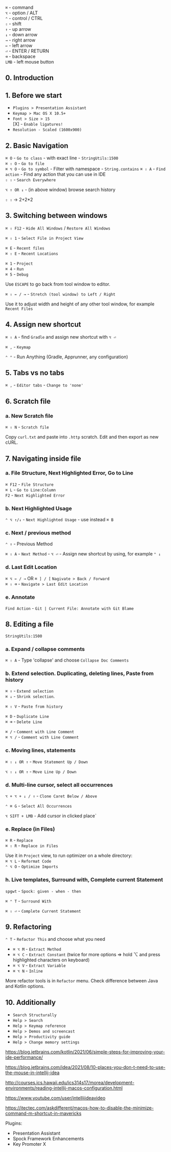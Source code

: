 `⌘` - command  
`⌥` - option / ALT  
`⌃` - control / CTRL  
`⇧` - shift  
`↑` - up arrow  
`↓` - down arrow  
`→` - right arrow  
`←` - left arrow  
`⏎` - ENTER / RETURN  
`⌫` - backspace  
`LMB` - left mouse button

## 0. Introduction

## 1. Before we start

- `Plugins > Presentation Assistant`
- `Keymap > Mac OS X 10.5+`
- `Font > Size > 15`  
[X] - `Enable ligatures!`
- `Resolution - Scaled (1600x900)`

## 2. Basic Navigation

`⌘ O` - `Go to class` - with exact line - `StringUtils:1500`  
`⌘ ⇧ O` - `Go to file`  
`⌘ ⌥ O` - `Go to symbol` - Filter with namespace - `String.contains`
`⌘ ⇧ A` - `Find action` - Find any action that you can use in IDE  
`⇧ ⇧` - `Search Everywhere`

`⌥ ↑ OR ↓` - (in above window) browse search history

`⇧ ⇧` -> 2+2*2

## 3. Switching between windows

`⌘ ⇧ F12` - `Hide All Windows` / `Restore All Windows`

`⌘ ⇧ 1` - `Select File in Project View`

`⌘ E` - `Recent files`  
`⌘ ⇧ E` - `Recent Locations`

`⌘ 1` - `Project`   
`⌘ 4` - `Run`  
`⌘ 5` - `Debug`

Use `ESCAPE` to go back from tool window to editor.

`⌘ ⇧ ← / →` - `Stretch (tool window) to Left / Right`

Use it to adjust width and height of any other tool window, for example `Recent Files`

## 4. Assign new shortcut

`⌘ ⇧ A` - find `Gradle` and assign new shortcut with `⌥ ⏎`

`⌘ ,` - `Keymap`

`⌃ ⌃` - Run Anything (Gradle, Apprunner, any configuration)

## 5. Tabs vs no tabs

`⌘ ,` - `Editor tabs` - `Change to 'none'`

## 6. Scratch file

### a. New Scratch file

`⌘ ⇧ N` - `Scratch file`

Copy `curl.txt` and paste into `.http` scratch. Edit and then export as new cURL.

## 7. Navigating inside file

### a. File Structure, Next Highlighted Error, Go to Line

`⌘ F12` - `File Structure`  
`⌘ L` - `Go to Line:Column`  
`F2` - `Next Highlighted Error`

### b. Next Highlighted Usage

`⌃ ⌥ ↑/↓` - `Next Highlighted Usage` - use instead `⌘ B`

### c. Next / previous method

`⌃ ↑` - Previous Method

`⌘ ⇧ A` - `Next Method` - `⌥ ⏎` - Assign new shortcut by using, for example `⌃ ↓`

### d. Last Edit Location

`⌘ ⌥ ← / →` OR `⌘ ] / [` `Nagivate > Back / Forward`  
`⌘ ⇧ ⌫` - `Navigate > Last Edit Location`

### e. Annotate

`Find Action` - `Git | Current File: Annotate with Git Blame`

## 8. Editing a file

`StringUtils:1500`

### a. Expand / collapse comments

`⌘ ⇧ A` - Type 'collapse' and choose `Collapse Doc Comments`

### b. Extend selection. Duplicating, deleting lines, Paste from history

`⌘ ↑` - `Extend selection`  
`⌘ ↓` - `Shrink selection`.

`⌘ ⇧ V` - `Paste from history`

`⌘ D` - `Duplicate Line`  
`⌘ ⌫` - `Delete Line`

`⌘ /` - `Comment with Line Comment`  
`⌘ ⌥ /` - `Comment with Line Comment`

### c. Moving lines, statements

`⌘ ⇧ ↓ OR ↑` - `Move Statement Up / Down`

`⌥ ⇧ ↓ OR ↑` - `Move Line Up / Down`

### d. Multi-line cursor, select all occurrences

`⌥ + ⌥ + ↓ / ↑` - `Clone Caret Below / Above`

`⌃ ⌘ G` - `Select All Occurrences`

`⌥ SIFT + LMB` - Add cursor in clicked place`

### e. Replace (in Files)

`⌘ R` - `Replace`  
`⌘ ⇧ R` - `Replace in Files`

Use it in `Project` view, to run optimizer on a whole directory:  
`⌘ ⌥ L` - `Reformat Code`  
`⌃ ⌥ O` - `Optimize Imports`

### h. Live templates, Surround with, Complete current Statement

`spgwt` - `Spock: given - when - then`

`⌘ ⌃ T` - `Surround With`

`⌘ ⇧ ⏎` - `Complete Current Statement`

## 9. Refactoring

`⌃ T` - `Refactor This` and choose what you need

- `⌘ ⌥ M` - `Extract Method`
- `⌘ ⌥ C` - `Extract Constant` (twice for more options => hold ⌥ and press highlighted characters on keyboard)
- `⌘ ⌥ V` - `Extract Variable`
- `⌘ ⌥ N` - `Inline`

More refactor tools is in `Refactor` menu. Check difference between Java and Kotlin options.

## 10. Additionally

- `Search Structurally`
- `Help > Search`
- `Help > Keymap reference`
- `Help > Demos and screencast`
- `Help > Productivity guide`
- `Help > Change memory settings`

https://blog.jetbrains.com/kotlin/2021/06/simple-steps-for-improving-your-ide-performance/

https://blog.jetbrains.com/idea/2021/08/10-places-you-don-t-need-to-use-the-mouse-in-intellij-idea

http://courses.ics.hawaii.edu/ics314s17/morea/development-environments/reading-intellij-macos-configuration.html

https://www.youtube.com/user/intellijideavideo

https://itectec.com/askdifferent/macos-how-to-disable-the-minimize-command-m-shortcut-in-mavericks

Plugins:
- Presentation Assistant
- Spock Framework Enhancements
- Key Promoter X
